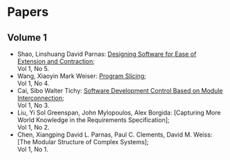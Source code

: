 Papers
======

Volume 1
--------

+ Shao, Linshuang	David Parnas: [Designing Software for Ease of Extension and Contraction](aa.pdf);   
  Vol 1, No 5.
+ Wang, Xiaoyin	Mark Weiser: [Program Slicing](aa.pdf);     
  Vol 1, No 4.
+ Cai, Sibo	Walter Tichy: [Software Development Control Based on Module Interconnection](aa.pdf);       
  Vol 1, No 3.
+ Liu, Yi	Sol Greenspan, John Mylopoulos, Alex Borgida: [Capturing More World Knowledge in the Requirements Specification];    
  Vol 1, No 2.
+ Chen, Xiangping	David L. Parnas, Paul C. Clements, David M. Weiss: [The Modular Structure of Complex Systems];  
  Vol 1, No 1.
